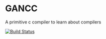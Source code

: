 # GANCC
A primitive c compiler to learn about compilers

[![Build Status](https://travis-ci.org/stuffandahalf/GANCC.svg?branch=master)](https://travis-ci.org/stuffandahalf/GANCC)
